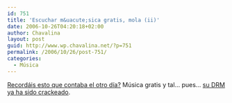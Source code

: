```yaml
---
id: 751
title: 'Escuchar m&uacute;sica gratis, mola (ii)'
date: 2006-10-26T04:20:18+02:00
author: Chavalina
layout: post
guid: http://www.wp.chavalina.net/?p=751
permalink: /2006/10/26/post-751/
categories:
  - Música
---
```

<a href="http://chavalina.net/comentar.php?idpost=748" target="_blank">Record&aacute;is esto que contaba el otro d&iacute;a?</a> M&uacute;sica gratis y tal&#8230; pues&#8230; <a href="http://meneame.net/story/drm-de-allofmp3-crackeado" target="_blank">su DRM ya ha sido crackeado</a>.